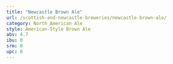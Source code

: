 ```yaml
---
title: "Newcastle Brown Ale"
url: /scottish-and-newcastle-breweries/newcastle-brown-ale/
category: North American Ale
style: American-Style Brown Ale
abv: 4.7
ibu: 0
srm: 0
upc: 0
---
```


